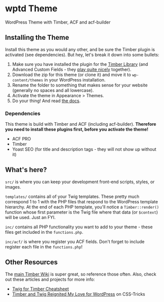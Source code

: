 # wptd Theme

WordPress Theme with Timber, ACF and acf-builder

## Installing the Theme

Install this theme as you would any other, and be sure the Timber plugin is activated (see dependencies). But hey, let's break it down into some bullets:

1. Make sure you have installed the plugin for the [Timber Library](https://wordpress.org/plugins/timber-library/) (and Advanced Custom Fields - they [play quite nicely](http://timber.github.io/timber/#acf-cookbook) together).
2. Download the zip for this theme (or clone it) and move it to `wp-content/themes` in your WordPress installation.
3. Rename the folder to something that makes sense for your website (generally no spaces and all lowercase).
4. Activate the theme in Appearance > Themes.
5. Do your thing! And read [the docs](https://timber.github.io/docs/).

### Dependencies

This theme is build with Timber and ACF (including acf-builder). **Therefore you need to install these plugins first, before you activate the theme!**

-  ACF PRO
-  Timber
-  Yoast SEO (for title and description tags - they will not show up without it)

## What's here?

`src/` is where you can keep your development front-end scripts, styles, or images.

`templates/` contains all of your Twig templates. These pretty much correspond 1 to 1 with the PHP files that respond to the WordPress template hierarchy. At the end of each PHP template, you'll notice a `Timber::render()` function whose first parameter is the Twig file where that data (or `$context`) will be used. Just an FYI.

`inc/` contains all PHP functionality you want to add to your theme - these files get included in the `functions.php`.

`inc/acf/` is where you register you ACF fields. Don't forget to include register each file in the `functions.php`!

## Other Resources

The [main Timber Wiki](https://timber.github.io/docs/) is super great, so reference those often. Also, check out these articles and projects for more info:

-  [Twig for Timber Cheatsheet](http://notlaura.com/the-twig-for-timber-cheatsheet/)
-  [Timber and Twig Reignited My Love for WordPress](https://css-tricks.com/timber-and-twig-reignited-my-love-for-wordpress/) on CSS-Tricks
